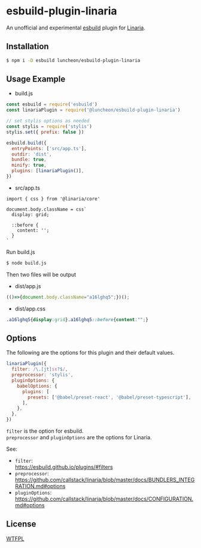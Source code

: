 # esbuild-plugin-linaria

An unofficial and experimental [esbuild](https://esbuild.github.io/) plugin for [Linaria](https://linaria.dev/).

## Installation

```sh
$ npm i -D esbuild luncheon/esbuild-plugin-linaria
```

## Usage Example

- build.js

```js
const esbuild = require('esbuild')
const linariaPlugin = require('@luncheon/esbuild-plugin-linaria')

// set stylis options as needed
const stylis = require('stylis')
stylis.set({ prefix: false })

esbuild.build({
  entryPoints: ['src/app.ts'],
  outdir: 'dist',
  bundle: true,
  minify: true,
  plugins: [linariaPlugin()],
})
```

- src/app.ts

```tsx
import { css } from '@linaria/core'

document.body.className = css`
  display: grid;

  ::before {
    content: '';
  }
`
```

Run build.js

```sh
$ node build.js
```

Then two files will be output

- dist/app.js

```js
(()=>{document.body.className="a16lghq5";})();
```

- dist/app.css

```css
.a16lghq5{display:grid}.a16lghq5::before{content:"";}
```

## Options

The following are the options for this plugin and their default values.

```js
linariaPlugin({
  filter: /\.[jt]sx?$/,
  preprocessor: 'stylis',
  pluginOptions: {
    babelOptions: {
      plugins: [
        presets: ['@babel/preset-react', '@babel/preset-typescript'],
      ],
    },
  },
})
```

`filter` is the option for esbuild.  
`preprocessor` and `pluginOptions` are the options for Linaria.

See:

- `filter`:  
  https://esbuild.github.io/plugins/#filters
- `preprocessor`:  
  https://github.com/callstack/linaria/blob/master/docs/BUNDLERS_INTEGRATION.md#options
- `pluginOptions`:  
  https://github.com/callstack/linaria/blob/master/docs/CONFIGURATION.md#options

## License

[WTFPL](http://www.wtfpl.net/)


